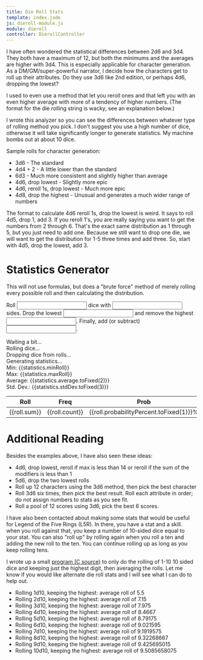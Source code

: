 ```yaml
---
title: Die Roll Stats
template: index.jade
js: dieroll-module.js
module: dieroll
controller: DierollController
---
```


I have often wondered the statistical differences between <a ng-click="setRoll(2, 6)">2d6</a> and <a ng-click="setRoll(3, 4)">3d4</a>.  They both have a maximum of 12, but both the minimums and the averages are higher with 3d4.  This is especially applicable for character generation.  As a DM/GM/super-powerful narrator, I decide how the characters get to roll up their attributes.  Do they use <a ng-click="setRoll(3, 6)">3d6</a> like 2nd edition, or perhaps <a ng-click="setRoll(4, 6, 1)">4d6, dropping the lowest</a>?

I used to even use a method that let you <a ng-click="setRoll(4, 5, 1, 0, 3)">reroll ones</a> and that left you with an even higher average with more of a tendency of higher numbers.  (The format for the die rolling string is wacky, see an explanation below.)

I wrote this analyzer so you can see the differences between whatever type of rolling method you pick.  I don't suggest you use a high number of dice, otherwise it will take significantly longer to generate statistics.  My machine bombs out at about 10 dice.

Sample rolls for character generation:

* <a ng-click="setRoll(3, 6)">3d6</a> - The standard
* <a ng-click="setRoll(4, 4, 0, 0, 2)">4d4 + 2</a> - A little lower than the standard
* <a ng-click="setRoll(6, 3)">6d3</a> - Much more consistent and slightly higher than average
* <a ng-click="setRoll(4, 6, 1)">4d6, drop lowest</a> - Slightly more epic
* <a ng-click="setRoll(4, 5, 1, 0, 3)">4d6, reroll 1s, drop lowest</a> - Much more epic
* <a ng-click="setRoll(4, 8, 0, 1)">4d8, drop the highest</a> - Unusual and generates a much wider range of numbers

The format to calculate 4d6 reroll 1s, drop the lowest is weird.  It says to roll 4d5, drop 1, add 3.  If you reroll 1's, you are really saying you want to get the numbers from 2 through 6.  That's the exact same distribution as 1 through 5, but you just need to add one.  Because we still want to drop one die, we will want to get the distribution for 1-5 three times and add three.  So, start with 4d5, drop the lowest, add 3.

Statistics Generator
===================

This will not use formulas, but does a "brute force" method of merely rolling every possible roll and then calculating the distribution.

Roll <input type="number" class="w-3em" ng-model="dice" min=1 /> dice with <input type="number" class="w-3em" ng-model="sides" min=1 /> sides.  Drop the lowest <input type="number" class="w-3em" ng-model="dropLowest" min=0 /> and remove the highest <input type="number" class="w-3em" ng-model="dropHighest" min=0 />.  Finally, add (or subtract) <input type="number" class="w-3em" ng-model="modifier" />.

<div ng-switch="genStatus">
    <div ng-switch-when="delay">Waiting a bit...</div>
    <div ng-switch-when="rolling">Rolling dice...</div>
    <div ng-switch-when="dropping">Dropping dice from rolls...</div>
    <div ng-switch-when="stats">Generating statistics...</div>
    <div ng-switch-when="done">
        <div>
            Min: {{statistics.minRoll}}<br>
            Max: {{statistics.maxRoll}}<br>
            Average: {{statistics.average.toFixed(2)}}<br>
            Std. Dev.: {{statistics.stdDev.toFixed(3)}}
        </div>
        <table>
            <thead>
                <tr>
                    <th>Roll</th>
                    <th>Freq</th>
                    <th>Prob</th>
                    <th>Bar</th>
                </tr>
            </thead>
            <tbody>
                <tr ng-repeat="roll in statistics.bySum">
                    <td width="1%" align="right">{{roll.sum}}</td>
                    <td width="1%" align="right">{{roll.count}}</td>
                    <td width="1%" align="right">{{roll.probabilityPercent.toFixed(1)}}%</td>
                    <td valign="center">
                        <div style="background-color: blue; width: {{roll.percentOfMax.toFixed(0)}}%; height: 0.8em">&nbsp;</div>
                    </td>
                </tr>
            </tbody>
        </table>
    </div>
</div>


Additional Reading
==================

Besides the examples above, I have also seen these ideas:

* 4d6, drop lowest, reroll if max is less than 14 or reroll if the sum of the modifiers is less than 1
* 5d6, drop the two lowest rolls
* Roll up 12 characters using the 3d6 method, then pick the best character
* Roll 3d6 six times, then pick the best result.  Roll each attribute in order; do not assign numbers to stats as you see fit.
* Roll a pool of 12 scores using 3d6, pick the best 6 scores.

I have also been contacted about making some stats that would be useful for Legend of the Five Rings (L5R).  In there, you have a stat and a skill.  when you roll against that, you keep a number of 10-sided dice equal to your stat.  You can also "roll up" by rolling again when you roll a ten and adding the new roll to the ten.  You can continue rolling up as long as you keep rolling tens.

I wrote up a small [program (C source)](l5r.zip) to only do the rolling of 1-10 10 sided dice and keeping just the highest digit, then averaging the rolls.  Let me know if you would like alternate die roll stats and I will see what I can do to help out.

* Rolling 1d10, keeping the highest:  average roll of 5.5
* Rolling 2d10, keeping the highest:  average roll of 7.15
* Rolling 3d10, keeping the highest:  average roll of 7.975
* Rolling 4d10, keeping the highest:  average roll of 8.4667
* Rolling 5d10, keeping the highest:  average roll of 8.79175
* Rolling 6d10, keeping the highest:  average roll of 9.021595
* Rolling 7d10, keeping the highest:  average roll of 9.1919575
* Rolling 8d10, keeping the highest:  average roll of 9.32268667
* Rolling 9d10, keeping the highest:  average roll of 9.425695015
* Rolling 10d10, keeping the highest:  average roll of 9.5085658075
